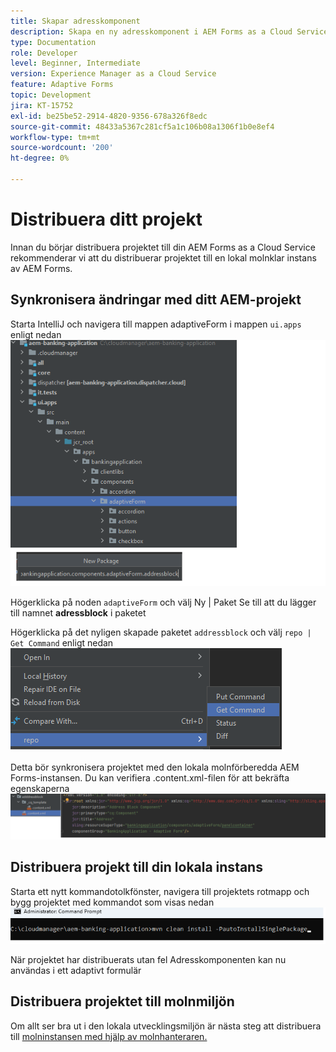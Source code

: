 ```yaml
---
title: Skapar adresskomponent
description: Skapa en ny adresskomponent i AEM Forms as a Cloud Service
type: Documentation
role: Developer
level: Beginner, Intermediate
version: Experience Manager as a Cloud Service
feature: Adaptive Forms
topic: Development
jira: KT-15752
exl-id: be25be52-2914-4820-9356-678a326f8edc
source-git-commit: 48433a5367c281cf5a1c106b08a1306f1b0e8ef4
workflow-type: tm+mt
source-wordcount: '200'
ht-degree: 0%

---
```


# Distribuera ditt projekt

Innan du börjar distribuera projektet till din AEM Forms as a Cloud Service rekommenderar vi att du distribuerar projektet till en lokal molnklar instans av AEM Forms.

## Synkronisera ändringar med ditt AEM-projekt

Starta IntelliJ och navigera till mappen adaptiveForm i mappen ``ui.apps`` enligt nedan
![&#x200B; Intellij &#x200B;](assets/intellij.png)

Högerklicka på noden ``adaptiveForm`` och välj Ny | Paket
Se till att du lägger till namnet **adressblock** i paketet

Högerklicka på det nyligen skapade paketet ``addressblock`` och välj ``repo | Get Command`` enligt nedan
![repo-sync](assets/sync-repo.png)

Detta bör synkronisera projektet med den lokala molnförberedda AEM Forms-instansen. Du kan verifiera .content.xml-filen för att bekräfta egenskaperna
![efter-synkronisering](assets/after-sync.png)

## Distribuera projekt till din lokala instans

Starta ett nytt kommandotolkfönster, navigera till projektets rotmapp och bygg projektet med kommandot som visas nedan
![distribuera](assets/build-project.png)

När projektet har distribuerats utan fel
Adresskomponenten kan nu användas i ett adaptivt formulär

## Distribuera projektet till molnmiljön

Om allt ser bra ut i den lokala utvecklingsmiljön är nästa steg att distribuera till [molninstansen med hjälp av molnhanteraren.](https://experienceleague.adobe.com/sv/docs/experience-manager-learn/cloud-service/forms/developing-for-cloud-service/push-project-to-cloud-manager-git)
